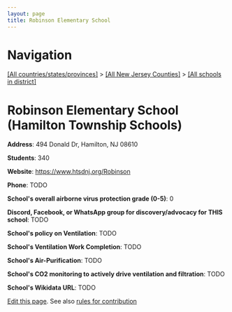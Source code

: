 ```yaml
---
layout: page
title: Robinson Elementary School
---
```

# Navigation

[[All countries/states/provinces]](../../../..) > [[All New Jersey Counties]](../../..) > [[All schools in district]](..)

# Robinson Elementary School (Hamilton Township Schools)

**Address**: 494 Donald Dr, Hamilton, NJ 08610

**Students**: 340

**Website**: <https://www.htsdnj.org/Robinson>

**Phone**: TODO

**School's overall airborne virus protection grade (0-5)**: 0

**Discord, Facebook, or WhatsApp group for discovery/advocacy for THIS school**: TODO

**School's policy on Ventilation**: TODO

**School's Ventilation Work Completion**: TODO

**School's Air-Purification**: TODO

**School's CO2 monitoring to actively drive ventilation and filtration**: TODO

**School's Wikidata URL**: TODO


[Edit this page](https://github.com/ventilate-schools/NJ/edit/main/./Mercer/Hamilton_Township_Schools/Robinson_Elementary_School.md). See also [rules for contribution](../../../contribution-rules/)